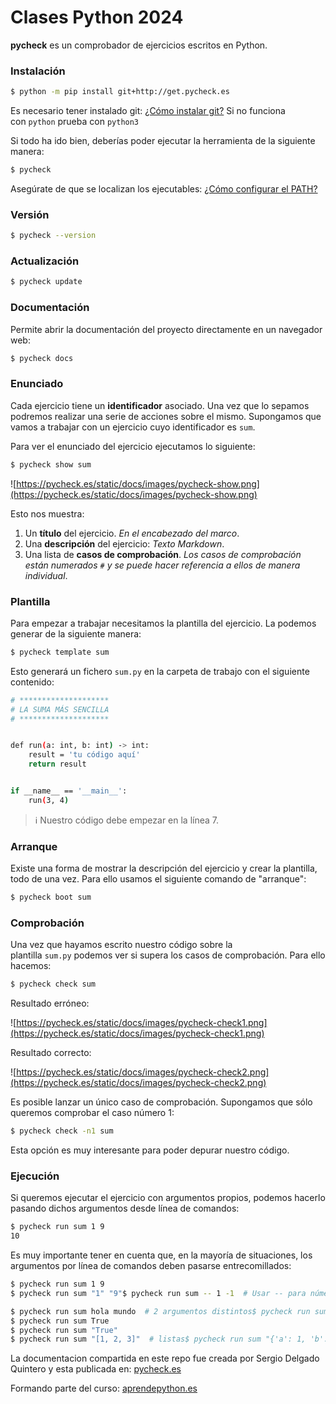 # Clases Python 2024

**pycheck** es un comprobador de ejercicios escritos en Python.

### **Instalación**

```bash
$ python -m pip install git+http://get.pycheck.es
```

Es necesario tener instalado git: [¿Cómo instalar git?](https://git-scm.com/book/es/v2/Inicio---Sobre-el-Control-de-Versiones-Instalaci%C3%B3n-de-Git) Si no funciona con `python` prueba con `python3`

Si todo ha ido bien, deberías poder ejecutar la herramienta de la siguiente manera:

```bash
$ pycheck
```

Asegúrate de que se localizan los ejecutables: [¿Cómo configurar el PATH?](https://realpython.com/add-python-to-path/)

### **Versión**

```bash
$ pycheck --version
```

### **Actualización**

```bash
$ pycheck update
```

### **Documentación**

Permite abrir la documentación del proyecto directamente en un navegador web:

```bash
$ pycheck docs
```

### **Enunciado**

Cada ejercicio tiene un **identificador** asociado. Una vez que lo sepamos podremos realizar una serie de acciones sobre el mismo. Supongamos que vamos a trabajar con un ejercicio cuyo identificador es `sum`.

Para ver el enunciado del ejercicio ejecutamos lo siguiente:

```bash
$ pycheck show sum
```

![https://pycheck.es/static/docs/images/pycheck-show.png](https://pycheck.es/static/docs/images/pycheck-show.png)

Esto nos muestra:

1. Un **título** del ejercicio. *En el encabezado del marco*.
2. Una **descripción** del ejercicio: *Texto Markdown*.
3. Una lista de **casos de comprobación**. *Los casos de comprobación están numerados `#` y se puede hacer referencia a ellos de manera individual*.

### **Plantilla**

Para empezar a trabajar necesitamos la plantilla del ejercicio. La podemos generar de la siguiente manera:

```bash
$ pycheck template sum
```

Esto generará un fichero `sum.py` en la carpeta de trabajo con el siguiente contenido:

```bash
# ********************
# LA SUMA MÁS SENCILLA
# ********************


def run(a: int, b: int) -> int:
    result = 'tu código aquí'
    return result


if __name__ == '__main__':
    run(3, 4)
```

> ℹ️ Nuestro código debe empezar en la línea 7.

### **Arranque**

Existe una forma de mostrar la descripción del ejercicio y crear la plantilla, todo de una vez. Para ello usamos el siguiente comando de "arranque":

```bash
$ pycheck boot sum
```

### **Comprobación**

Una vez que hayamos escrito nuestro código sobre la plantilla `sum.py` podemos ver si supera los casos de comprobación. Para ello hacemos:

```bash
$ pycheck check sum
```

Resultado erróneo:

![https://pycheck.es/static/docs/images/pycheck-check1.png](https://pycheck.es/static/docs/images/pycheck-check1.png)

Resultado correcto:

![https://pycheck.es/static/docs/images/pycheck-check2.png](https://pycheck.es/static/docs/images/pycheck-check2.png)

Es posible lanzar un único caso de comprobación. Supongamos que sólo queremos comprobar el caso número 1:

```bash
$ pycheck check -n1 sum
```

Esta opción es muy interesante para poder depurar nuestro código.

### **Ejecución**

Si queremos ejecutar el ejercicio con argumentos propios, podemos hacerlo pasando dichos argumentos desde línea de comandos:

```bash
$ pycheck run sum 1 9
10
```

Es muy importante tener en cuenta que, en la mayoría de situaciones, los argumentos por línea de comandos deben pasarse entrecomillados:

```bash
$ pycheck run sum 1 9
$ pycheck run sum "1" "9"$ pycheck run sum -- 1 -1  # Usar -- para números negativos$ pycheck run sum 3.21 4.56

$ pycheck run sum hola mundo  # 2 argumentos distintos$ pycheck run sum "Hola mundo"  # Un único argumento
$ pycheck run sum True
$ pycheck run sum "True"
$ pycheck run sum "[1, 2, 3]"  # listas$ pycheck run sum "{'a': 1, 'b': 2}"  # diccionarios
```

La documentacion compartida en este repo fue creada por Sergio Delgado Quintero y esta publicada en:
[pycheck.es](https://pycheck.es/)

Formando parte del curso:
[aprendepython.es](https://aprendepython.es/)
